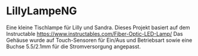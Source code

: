 # LillyLampeNG
Eine kleine Tischlampe für Lilly und Sandra.
Dieses Projekt basiert auf dem Instructable https://www.instructables.com/Fiber-Optic-LED-Lamp/
Das Gehäuse wurde auf Touch-Sensoren für Ein/Aus und Betriebsart sowie eine Buchse 5.5/2.1mm
für die Stromversorgung angepasst.

